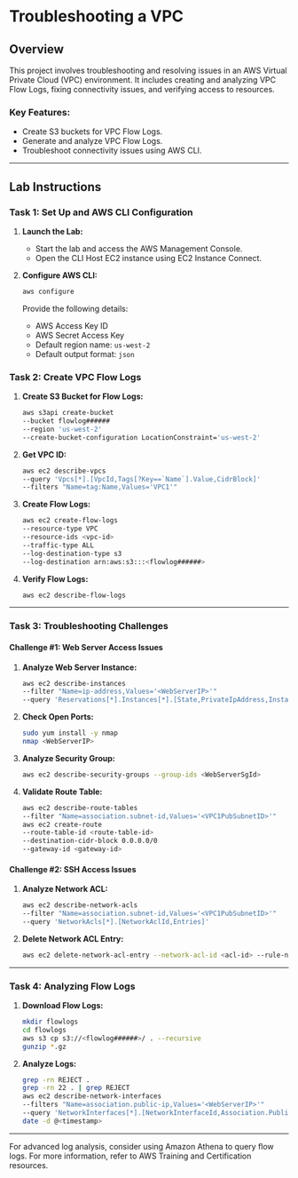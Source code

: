 # Troubleshooting a VPC

## Overview
This project involves troubleshooting and resolving issues in an AWS Virtual Private Cloud (VPC) environment. It includes creating and analyzing VPC Flow Logs, fixing connectivity issues, and verifying access to resources.

### Key Features:
- Create S3 buckets for VPC Flow Logs.
- Generate and analyze VPC Flow Logs.
- Troubleshoot connectivity issues using AWS CLI.

---

## Lab Instructions

### Task 1: Set Up and AWS CLI Configuration

1. **Launch the Lab:**
   - Start the lab and access the AWS Management Console.
   - Open the CLI Host EC2 instance using EC2 Instance Connect.

2. **Configure AWS CLI:**

   ```bash
   aws configure
   ```
   Provide the following details:
   - AWS Access Key ID
   - AWS Secret Access Key
   - Default region name: `us-west-2`
   - Default output format: `json`

### Task 2: Create VPC Flow Logs

1. **Create S3 Bucket for Flow Logs:**

   ```bash
   aws s3api create-bucket 
   --bucket flowlog###### 
   --region 'us-west-2' 
   --create-bucket-configuration LocationConstraint='us-west-2'
   ```

2. **Get VPC ID:**

   ```bash
   aws ec2 describe-vpcs 
   --query 'Vpcs[*].[VpcId,Tags[?Key==`Name`].Value,CidrBlock]' 
   --filters "Name=tag:Name,Values='VPC1'"
   ```

3. **Create Flow Logs:**

   ```bash
   aws ec2 create-flow-logs 
   --resource-type VPC 
   --resource-ids <vpc-id> 
   --traffic-type ALL 
   --log-destination-type s3 
   --log-destination arn:aws:s3:::<flowlog######>
   ```

4. **Verify Flow Logs:**

   ```bash
   aws ec2 describe-flow-logs
   ```

---

### Task 3: Troubleshooting Challenges

#### Challenge #1: Web Server Access Issues
1. **Analyze Web Server Instance:**

   ```bash
   aws ec2 describe-instances 
   --filter "Name=ip-address,Values='<WebServerIP>'" 
   --query 'Reservations[*].Instances[*].[State,PrivateIpAddress,InstanceId,SecurityGroups,SubnetId,KeyName]'
   ```

2. **Check Open Ports:**

   ```bash
   sudo yum install -y nmap
   nmap <WebServerIP>
   ```

3. **Analyze Security Group:**

   ```bash
   aws ec2 describe-security-groups --group-ids <WebServerSgId>
   ```

4. **Validate Route Table:**

   ```bash
   aws ec2 describe-route-tables 
   --filter "Name=association.subnet-id,Values='<VPC1PubSubnetID>'"
   aws ec2 create-route 
   --route-table-id <route-table-id> 
   --destination-cidr-block 0.0.0.0/0 
   --gateway-id <gateway-id>
   ```

#### Challenge #2: SSH Access Issues
1. **Analyze Network ACL:**

   ```bash
   aws ec2 describe-network-acls 
   --filter "Name=association.subnet-id,Values='<VPC1PubSubnetID>'" 
   --query 'NetworkAcls[*].[NetworkAclId,Entries]'
   ```

2. **Delete Network ACL Entry:**

   ```bash
   aws ec2 delete-network-acl-entry --network-acl-id <acl-id> --rule-number <rule-number>
   ```

---

### Task 4: Analyzing Flow Logs

1. **Download Flow Logs:**

   ```bash
   mkdir flowlogs
   cd flowlogs
   aws s3 cp s3://<flowlog######>/ . --recursive
   gunzip *.gz
   ```

2. **Analyze Logs:**

   ```bash
   grep -rn REJECT .
   grep -rn 22 . | grep REJECT
   aws ec2 describe-network-interfaces 
   --filters "Name=association.public-ip,Values='<WebServerIP>'" 
   --query 'NetworkInterfaces[*].[NetworkInterfaceId,Association.PublicIp]'
   date -d @<timestamp>
   ```

---

For advanced log analysis, consider using Amazon Athena to query flow logs. For more information, refer to AWS Training and Certification resources.
